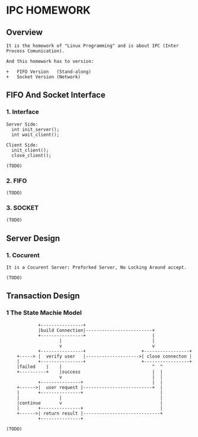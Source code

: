 IPC HOMEWORK
============

Overview
------------

    It is the homework of "Linux Programming" and is about IPC (Inter Process Comunication). 

    And this homework has to version:

    +   FIFO Version   (Stand-along)
    +   Socket Version (Network)

FIFO And Socket Interface
----------------------------

### 1. Interface

    Server Side: 
      int init_server();
      int wait_client(); 

    Client Side:
      init_client();
      close_client();
      
    (TODO)

### 2. FIFO

    (TODO)

### 3. SOCKET

    (TODO)

Server Design
----------------

### 1. Cocurent
    
    It is a Cocurent Server: Preforked Server, No Locking Around accept.

    (TODO)

Transaction Design
---------------------

### 1 The State Machie Model

                +----------------+
                |build Connection|-------------------------+
                +----------------+                         |
                        |                                  |
                        v                                  v
                +----------------+                     +-----------------+
        +-----> |  verify user   |-------------------->| close connecton |
        |       +----------------+                     +-----------------+
        |failed    |    |                                  ^  ^
        +----------+    |success                           |  |
                        v                                  |  |
                +---------------+                          |  |
        +------>|  user request |--------------------------+  |
        |       +---------------+                             |
        |               |                                     |
        |continue       v                                     |
        |       +---------------+                             |
        +------>| return result |-----------------------------+
                +---------------+

    (TODO)


